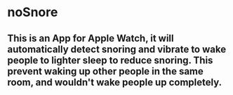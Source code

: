 # noSnore

## This is an App for Apple Watch, it will automatically detect snoring and vibrate to wake people to lighter sleep to reduce snoring. This prevent waking up other people in the same room, and wouldn't wake people up completely.

